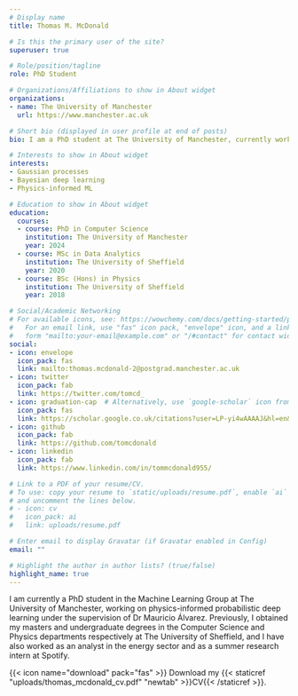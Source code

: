 ```yaml
---
# Display name
title: Thomas M. McDonald

# Is this the primary user of the site?
superuser: true

# Role/position/tagline
role: PhD Student

# Organizations/Affiliations to show in About widget
organizations:
- name: The University of Manchester
  url: https://www.manchester.ac.uk

# Short bio (displayed in user profile at end of posts)
bio: I am a PhD student at The University of Manchester, currently working on physics-informed probabilistic deep learning.

# Interests to show in About widget
interests:
- Gaussian processes
- Bayesian deep learning
- Physics-informed ML

# Education to show in About widget
education:
  courses:
  - course: PhD in Computer Science
    institution: The University of Manchester
    year: 2024
  - course: MSc in Data Analytics
    institution: The University of Sheffield
    year: 2020
  - course: BSc (Hons) in Physics
    institution: The University of Sheffield
    year: 2018

# Social/Academic Networking
# For available icons, see: https://wowchemy.com/docs/getting-started/page-builder/#icons
#   For an email link, use "fas" icon pack, "envelope" icon, and a link in the
#   form "mailto:your-email@example.com" or "/#contact" for contact widget.
social:
- icon: envelope
  icon_pack: fas
  link: mailto:thomas.mcdonald-2@postgrad.manchester.ac.uk
- icon: twitter
  icon_pack: fab
  link: https://twitter.com/tomcd_
- icon: graduation-cap  # Alternatively, use `google-scholar` icon from `ai` icon pack
  icon_pack: fas
  link: https://scholar.google.co.uk/citations?user=LP-yi4wAAAAJ&hl=en&oi=ao
- icon: github
  icon_pack: fab
  link: https://github.com/tomcdonald
- icon: linkedin
  icon_pack: fab
  link: https://www.linkedin.com/in/tommcdonald955/

# Link to a PDF of your resume/CV.
# To use: copy your resume to `static/uploads/resume.pdf`, enable `ai` icons in `params.toml`, 
# and uncomment the lines below.
# - icon: cv
#   icon_pack: ai
#   link: uploads/resume.pdf

# Enter email to display Gravatar (if Gravatar enabled in Config)
email: ""

# Highlight the author in author lists? (true/false)
highlight_name: true
---
```


I am currently a PhD student in the Machine Learning Group at The University of Manchester, working on physics-informed probabilistic deep learning under the supervision of Dr Mauricio Álvarez. Previously, I obtained my masters and undergraduate degrees in the Computer Science and Physics departments respectively at The University of Sheffield, and I have also worked as an analyst in the energy sector and as a summer research intern at Spotify.

{{< icon name="download" pack="fas" >}} Download my {{< staticref "uploads/thomas_mcdonald_cv.pdf" "newtab" >}}CV{{< /staticref >}}.
